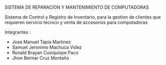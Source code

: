 SISTEMA DE REPARACION Y MANTENIMIENTO DE COMPUTADORAS

Sistema de Control y Registro de Inventario, para la gestion de clientes que requieren servicio tecnico y venta de accesorios para computadoras

Integrantes :
- Jose Manuel Tapia Martinez
- Samuel Jeronimo Machuca Videz
- Ronald Brayan Cusiquispe Paco
- Jhon Beimar Cruz Montaño

